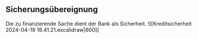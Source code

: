## Sicherungsübereignung
Die zu finanzierende Sache dient der Bank als Sicherheit. 
![[Kreditsicherheit 2024-04-19 18.41.21.excalidraw|600]]